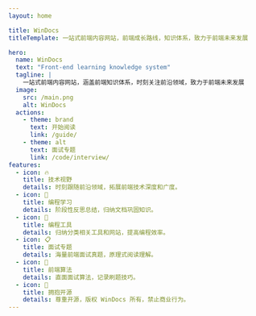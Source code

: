 ```yaml
---
layout: home

title: WinDocs
titleTemplate: 一站式前端内容网站，前端成长路线，知识体系，致力于前端未来发展

hero:
  name: WinDocs
  text: "Front-end learning knowledge system"
  tagline: |
    一站式前端内容网站，涵盖前端知识体系，时刻关注前沿领域，致力于前端未来发展
  image:
    src: /main.png
    alt: WinDocs
  actions:
    - theme: brand
      text: 开始阅读
      link: /guide/
    - theme: alt
      text: 面试专题
      link: /code/interview/
features:
  - icon: 🔥
    title: 技术视野
    details: 时刻跟随前沿领域，拓展前端技术深度和广度。
  - icon: 💬
    title: 编程学习
    details: 阶段性反思总结，归纳文档巩固知识。
  - icon: 🔧
    title: 编程工具
    details: 归纳分类相关工具和网站，提高编程效率。
  - icon: 📋
    title: 面试专题
    details: 海量前端面试真题，原理式阅读理解。
  - icon: 📓
    title: 前端算法
    details: 直面面试算法，记录刷题技巧。
  - icon: 🎉
    title: 拥抱开源
    details: 尊重开源，版权 WinDocs 所有，禁止商业行为。
---
```


